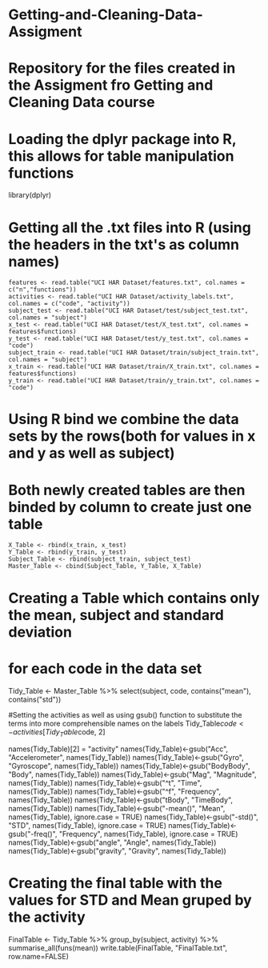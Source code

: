 # Getting-and-Cleaning-Data-Assigment
# Repository for the files created in the Assigment fro Getting and Cleaning Data course
# Loading the dplyr package into R, this allows for table manipulation functions

  library(dplyr)
  
# Getting all the .txt files into R (using the headers in the txt's as column names)
  
    features <- read.table("UCI HAR Dataset/features.txt", col.names = c("n","functions"))
    activities <- read.table("UCI HAR Dataset/activity_labels.txt", col.names = c("code", "activity"))
    subject_test <- read.table("UCI HAR Dataset/test/subject_test.txt", col.names = "subject")
    x_test <- read.table("UCI HAR Dataset/test/X_test.txt", col.names = features$functions)
    y_test <- read.table("UCI HAR Dataset/test/y_test.txt", col.names = "code")
    subject_train <- read.table("UCI HAR Dataset/train/subject_train.txt", col.names = "subject")
    x_train <- read.table("UCI HAR Dataset/train/X_train.txt", col.names = features$functions)
    y_train <- read.table("UCI HAR Dataset/train/y_train.txt", col.names = "code")
    
 # Using R bind we combine the data sets by the rows(both for values in x and y as well as subject) 
 # Both newly created tables are then binded by column to create just one table
    
    X_Table <- rbind(x_train, x_test)
    Y_Table <- rbind(y_train, y_test)
    Subject_Table <- rbind(subject_train, subject_test)
    Master_Table <- cbind(Subject_Table, Y_Table, X_Table)
    
 # Creating a Table which contains only the mean, subject and standard deviation 
   #  for each code in the data set
  
  Tidy_Table <- Master_Table %>% select(subject, code, contains("mean"), contains("std"))
  
  #Setting the activities as well as using gsub() function to substitute the terms into more comprehensible names on the labels
  Tidy_Table$code <- activities[Tidy_Table$code, 2]
  
  names(Tidy_Table)[2] = "activity"
  names(Tidy_Table)<-gsub("Acc", "Accelerometer", names(Tidy_Table))
  names(Tidy_Table)<-gsub("Gyro", "Gyroscope", names(Tidy_Table))
  names(Tidy_Table)<-gsub("BodyBody", "Body", names(Tidy_Table))
  names(Tidy_Table)<-gsub("Mag", "Magnitude", names(Tidy_Table))
  names(Tidy_Table)<-gsub("^t", "Time", names(Tidy_Table))
  names(Tidy_Table)<-gsub("^f", "Frequency", names(Tidy_Table))
  names(Tidy_Table)<-gsub("tBody", "TimeBody", names(Tidy_Table))
  names(Tidy_Table)<-gsub("-mean()", "Mean", names(Tidy_Table), ignore.case = TRUE)
  names(Tidy_Table)<-gsub("-std()", "STD", names(Tidy_Table), ignore.case = TRUE)
  names(Tidy_Table)<-gsub("-freq()", "Frequency", names(Tidy_Table), ignore.case = TRUE)
  names(Tidy_Table)<-gsub("angle", "Angle", names(Tidy_Table))
  names(Tidy_Table)<-gsub("gravity", "Gravity", names(Tidy_Table))
  
  # Creating the final table with the values for STD and Mean gruped by the activity
  
  FinalTable <- Tidy_Table %>%
    group_by(subject, activity) %>%
    summarise_all(funs(mean))
  write.table(FinalTable, "FinalTable.txt", row.name=FALSE)
